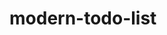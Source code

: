 # modern-todo-list

<!-- A modern todo list where you can write your daily notes. -->
<!-- This is my first project. -->
<!-- I will present more interesting and useful forms of this project in the future. -->